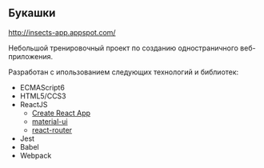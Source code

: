 ## Букашки 

http://insects-app.appspot.com/

Небольшой тренировочный проект по созданию одностраничного веб-приложения.

Разработан с ипользованием следующих технологий и библиотек:
* ECMAScript6
* HTML5/CCS3
* ReactJS
	* [Create React App](https://github.com/facebookincubator/create-react-app)
	* [material-ui](http://www.material-ui.com/#/)
	* [react-router](https://github.com/ReactTraining/react-router)	
* Jest
* Babel
* Webpack